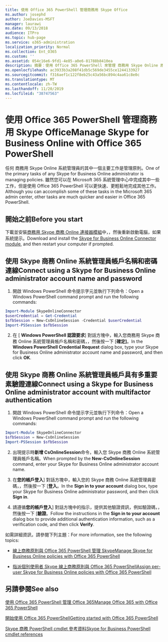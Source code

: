 ```yaml
---
title: 使用 Office 365 PowerShell 管理商務用 Skype Office
ms.author: josephd
author: JoeDavies-MSFT
manager: laurawi
ms.date: 09/13/2018
audience: ITPro
ms.topic: hub-page
ms.service: o365-administration
localization_priority: Normal
ms.collection: Ent_O365
ms.custom: ''
ms.assetid: 054c16e6-9fd1-4e85-a0e6-81788b8410ea
description: 摘要︰使用 Office 365 PowerShell 來管理 商務用 Skype Online 原則、每一使用者原則和會議的設定。
ms.openlocfilehash: ac3933b3a208f41db5c569de3455ce1244133927
ms.sourcegitcommit: f316aef1c122f8eb25c43a56bc894c4aa61c8e0c
ms.translationtype: MT
ms.contentlocale: zh-TW
ms.lasthandoff: 11/20/2019
ms.locfileid: "38747563"
---
```

# <a name="manage-skype-for-business-online-with-office-365-powershell"></a><span data-ttu-id="8374c-103">使用 Office 365 PowerShell 管理商務用 Skype Office</span><span class="sxs-lookup"><span data-stu-id="8374c-103">Manage Skype for Business Online with Office 365 PowerShell</span></span>

<span data-ttu-id="8374c-104">任何 商務用 Skype Online 系統管理員的其中一個主要工作是管理原則。</span><span class="sxs-lookup"><span data-stu-id="8374c-104">One of the primary tasks of any Skype for Business Online administrator is managing policies.</span></span> <span data-ttu-id="8374c-105">雖然您可以在 Microsoft 365 系統管理中心中完成其中一些工作，但是使用 Office 365 PowerShell 可以更快速、更輕鬆地完成其他工作。</span><span class="sxs-lookup"><span data-stu-id="8374c-105">Although you can accomplish some of these tasks in the Microsoft 365 admin center, other tasks are much quicker and easier in Office 365 PowerShell.</span></span> 

## <a name="before-you-start"></a><span data-ttu-id="8374c-106">開始之前</span><span class="sxs-lookup"><span data-stu-id="8374c-106">Before you start</span></span>

<span data-ttu-id="8374c-107">下載並安裝[商務用 Skype 商務 Online 連接器模組](https://www.microsoft.com/download/details.aspx?id=39366)中，，然後重新啟動電腦，如果系統提示。</span><span class="sxs-lookup"><span data-stu-id="8374c-107">Download and install the [Skype for Business Online Connector module](https://www.microsoft.com/download/details.aspx?id=39366), and then restart your computer if prompted.</span></span>


## <a name="connect-using-a-skype-for-business-online-administrator-account-name-and-password"></a><span data-ttu-id="8374c-108">使用 Skype 商務 Online 系統管理員帳戶名稱和密碼連線</span><span class="sxs-lookup"><span data-stu-id="8374c-108">Connect using a Skype for Business Online administrator account name and password</span></span>

1. <span data-ttu-id="8374c-109">開啟 Windows PowerShell 命令提示字元並執行下列命令：</span><span class="sxs-lookup"><span data-stu-id="8374c-109">Open a Windows PowerShell command prompt and run the following commands:</span></span> 
    
  ```powershell
  Import-Module SkypeOnlineConnector
  $userCredential = Get-Credential
  $sfbSession = New-CsOnlineSession -Credential $userCredential
  Import-PSSession $sfbSession
  ```

2. <span data-ttu-id="8374c-110">在 [ **Windows PowerShell 認證要求**] 對話方塊中，輸入您商務用 Skype 商務 Online 系統管理員帳戶名稱和密碼，，然後按一下 [**確定]**。</span><span class="sxs-lookup"><span data-stu-id="8374c-110">In the **Windows PowerShell Credential Request** dialog box, type your Skype for Business Online administrator account name and password, and then click **OK**.</span></span>


## <a name="connect-using-a-skype-for-business-online-administrator-account-with-multifactor-authentication"></a><span data-ttu-id="8374c-111">使用 Skype 商務 Online 系統管理員帳戶具有多重要素驗證連線</span><span class="sxs-lookup"><span data-stu-id="8374c-111">Connect using a Skype for Business Online administrator account with multifactor authentication</span></span>

1. <span data-ttu-id="8374c-112">開啟 Windows PowerShell 命令提示字元並執行下列命令：</span><span class="sxs-lookup"><span data-stu-id="8374c-112">Open a Windows PowerShell command prompt and run the following commands:</span></span>

  ```powershell
  Import-Module SkypeOnlineConnector
  $sfbSession = New-CsOnlineSession
  Import-PSSession $sfbSession
  ```

2. <span data-ttu-id="8374c-113">出現提示時**新增 CsOnlineSession**命令，輸入您 Skype 商務 Online 系統管理員帳戶名稱。</span><span class="sxs-lookup"><span data-stu-id="8374c-113">When prompted by the **New-CsOnlineSession** command, enter your Skype for Business Online administrator account name.</span></span>

3. <span data-ttu-id="8374c-114">在**您的帳戶登入**] 對話方塊中，輸入您的 Skype 商務 Online 系統管理員密碼，，然後按一下 [**登入**。</span><span class="sxs-lookup"><span data-stu-id="8374c-114">In the **Sign in to your account** dialog box, type your Skype for Business Online administrator password, and then click **Sign in**.</span></span>

4. <span data-ttu-id="8374c-115">請遵循**您的帳戶登入**] 對話方塊中的指示，提供其他驗證資訊，例如驗證碼，，然後按一下 [**驗證**。</span><span class="sxs-lookup"><span data-stu-id="8374c-115">Follow the instructions in the **Sign in to your account** dialog box to provide additional authentication information, such as a verification code, and then click **Verify**.</span></span>

<span data-ttu-id="8374c-116">如需詳細資訊，請參閱下列主題：</span><span class="sxs-lookup"><span data-stu-id="8374c-116">For more information, see the following topics:</span></span>
  
- [<span data-ttu-id="8374c-117">線上商務原則與 Office 365 PowerShell 管理 Skype</span><span class="sxs-lookup"><span data-stu-id="8374c-117">Manage Skype for Business Online policies with Office 365 PowerShell</span></span>](manage-skype-for-business-online-policies-with-office-365-powershell.md)
    
- [<span data-ttu-id="8374c-118">指派個別使用者 Skype 線上商務原則與 Office 365 PowerShell</span><span class="sxs-lookup"><span data-stu-id="8374c-118">Assign per-user Skype for Business Online policies with Office 365 PowerShell</span></span>](assign-per-user-skype-for-business-online-policies-with-office-365-powershell.md)
    
## <a name="see-also"></a><span data-ttu-id="8374c-119">另請參閱</span><span class="sxs-lookup"><span data-stu-id="8374c-119">See also</span></span>

[<span data-ttu-id="8374c-120">使用 Office 365 PowerShell 管理 Office 365</span><span class="sxs-lookup"><span data-stu-id="8374c-120">Manage Office 365 with Office 365 PowerShell</span></span>](manage-office-365-with-office-365-powershell.md)
  
[<span data-ttu-id="8374c-121">開始使用 Office 365 PowerShell</span><span class="sxs-lookup"><span data-stu-id="8374c-121">Getting started with Office 365 PowerShell</span></span>](getting-started-with-office-365-powershell.md)

[<span data-ttu-id="8374c-122">Skype 商務 PowerShell cmdlet 參考資料</span><span class="sxs-lookup"><span data-stu-id="8374c-122">Skype for Business PowerShell cmdlet references</span></span>](https://docs.microsoft.com/powershell/module/skype/?view=skype-ps)

